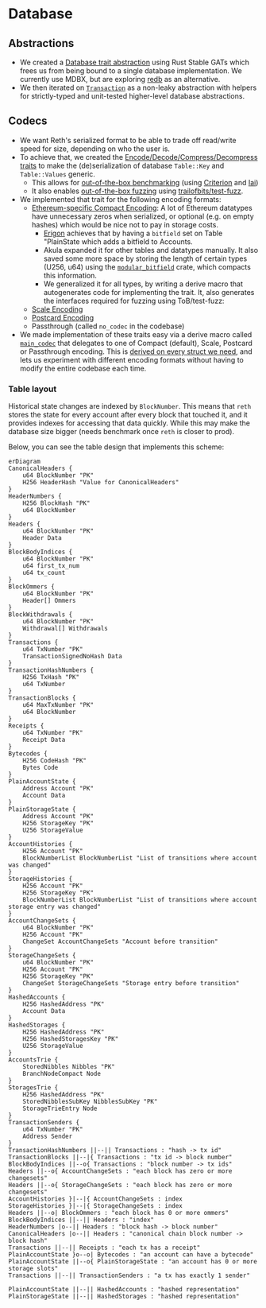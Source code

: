 # Database

## Abstractions

* We created a [Database trait abstraction](https://github.com/paradigmxyz/reth/blob/0d9b9a392d4196793736522f3fc2ac804991b45d/crates/interfaces/src/db/mod.rs) using Rust Stable GATs which frees us from being bound to a single database implementation. We currently use MDBX, but are exploring [redb](https://github.com/cberner/redb) as an alternative.
* We then iterated on [`Transaction`](https://github.com/paradigmxyz/reth/blob/0d9b9a392d4196793736522f3fc2ac804991b45d/crates/stages/src/db.rs#L14-L19) as a non-leaky abstraction with helpers for strictly-typed and unit-tested higher-level database abstractions.

## Codecs

* We want Reth's serialized format to be able to trade off read/write speed for size, depending on who the user is.
* To achieve that, we created the [Encode/Decode/Compress/Decompress traits](https://github.com/paradigmxyz/reth/blob/0d9b9a392d4196793736522f3fc2ac804991b45d/crates/interfaces/src/db/table.rs#L9-L36) to make the (de)serialization of database `Table::Key` and `Table::Values` generic.
    * This allows for [out-of-the-box benchmarking](https://github.com/paradigmxyz/reth/blob/0d9b9a392d4196793736522f3fc2ac804991b45d/crates/db/benches/encoding_iai.rs#L5) (using [Criterion](https://github.com/bheisler/criterion.rs) and [Iai](https://github.com/bheisler/iai))
    * It also enables [out-of-the-box fuzzing](https://github.com/paradigmxyz/reth/blob/0d9b9a392d4196793736522f3fc2ac804991b45d/crates/interfaces/src/db/codecs/fuzz/mod.rs) using [trailofbits/test-fuzz](https://github.com/trailofbits/test-fuzz).
* We implemented that trait for the following encoding formats:
    * [Ethereum-specific Compact Encoding](https://github.com/paradigmxyz/reth/blob/0d9b9a392d4196793736522f3fc2ac804991b45d/crates/codecs/derive/src/compact/mod.rs): A lot of Ethereum datatypes have unnecessary zeros when serialized, or optional (e.g. on empty hashes) which would be nice not to pay in storage costs.
        * [Erigon](https://github.com/ledgerwatch/erigon/blob/12ee33a492f5d240458822d052820d9998653a63/docs/programmers_guide/db_walkthrough.MD) achieves that by having a `bitfield` set on  Table "PlainState which adds a bitfield to Accounts.
        * Akula expanded it for other tables and datatypes manually. It also saved some more space by storing the length of certain types (U256, u64) using the [`modular_bitfield`](https://docs.rs/modular-bitfield/latest/modular_bitfield/) crate, which compacts this information.
        * We generalized it for all types, by writing a derive macro that autogenerates code for implementing the trait. It, also generates the interfaces required for fuzzing using ToB/test-fuzz:
    * [Scale Encoding](https://github.com/paritytech/parity-scale-codec)
    * [Postcard Encoding](https://github.com/jamesmunns/postcard)
    * Passthrough (called `no_codec` in the codebase)
* We made implementation of these traits easy via a derive macro called [`main_codec`](https://github.com/paradigmxyz/reth/blob/0d9b9a392d4196793736522f3fc2ac804991b45d/crates/codecs/derive/src/lib.rs#L15) that delegates to one of Compact (default), Scale, Postcard or Passthrough encoding. This is [derived on every struct we need](https://github.com/search?q=repo%3Aparadigmxyz%2Freth%20%22%23%5Bmain_codec%5D%22&type=code), and lets us experiment with different encoding formats without having to modify the entire codebase each time.

### Table layout

Historical state changes are indexed by `BlockNumber`. This means that `reth` stores the state for every account after every block that touched it, and it provides indexes for accessing that data quickly. While this may make the database size bigger (needs benchmark once `reth` is closer to prod).

Below, you can see the table design that implements this scheme:

```mermaid
erDiagram
CanonicalHeaders {
    u64 BlockNumber "PK"
    H256 HeaderHash "Value for CanonicalHeaders"
}
HeaderNumbers {
    H256 BlockHash "PK"
    u64 BlockNumber
}
Headers {
    u64 BlockNumber "PK"
    Header Data
}
BlockBodyIndices {
    u64 BlockNumber "PK"
    u64 first_tx_num
    u64 tx_count
}
BlockOmmers {
    u64 BlockNumber "PK"
    Header[] Ommers
}
BlockWithdrawals {
    u64 BlockNumber "PK"
    Withdrawal[] Withdrawals
}
Transactions {
    u64 TxNumber "PK"
    TransactionSignedNoHash Data
}
TransactionHashNumbers {
    H256 TxHash "PK"
    u64 TxNumber
}
TransactionBlocks {
    u64 MaxTxNumber "PK"
    u64 BlockNumber
}
Receipts {
    u64 TxNumber "PK"
    Receipt Data
}
Bytecodes {
    H256 CodeHash "PK"
    Bytes Code
}
PlainAccountState {
    Address Account "PK"
    Account Data
}
PlainStorageState {
    Address Account "PK"
    H256 StorageKey "PK"
    U256 StorageValue
}
AccountHistories {
    H256 Account "PK"
    BlockNumberList BlockNumberList "List of transitions where account was changed"
}
StorageHistories {
    H256 Account "PK"
    H256 StorageKey "PK"
    BlockNumberList BlockNumberList "List of transitions where account storage entry was changed"
}
AccountChangeSets {
    u64 BlockNumber "PK"
    H256 Account "PK"
    ChangeSet AccountChangeSets "Account before transition"
}
StorageChangeSets {
    u64 BlockNumber "PK"
    H256 Account "PK"
    H256 StorageKey "PK"
    ChangeSet StorageChangeSets "Storage entry before transition"
}
HashedAccounts {
    H256 HashedAddress "PK"
    Account Data
}
HashedStorages {
    H256 HashedAddress "PK"
    H256 HashedStoragesKey "PK"
    U256 StorageValue
}
AccountsTrie {
    StoredNibbles Nibbles "PK"
    BranchNodeCompact Node
}
StoragesTrie {
    H256 HashedAddress "PK"
    StoredNibblesSubKey NibblesSubKey "PK"
    StorageTrieEntry Node
}
TransactionSenders {
    u64 TxNumber "PK"
    Address Sender
}
TransactionHashNumbers ||--|| Transactions : "hash -> tx id"
TransactionBlocks ||--|{ Transactions : "tx id -> block number"
BlockBodyIndices ||--o{ Transactions : "block number -> tx ids"
Headers ||--o{ AccountChangeSets : "each block has zero or more changesets"
Headers ||--o{ StorageChangeSets : "each block has zero or more changesets"
AccountHistories }|--|{ AccountChangeSets : index
StorageHistories }|--|{ StorageChangeSets : index
Headers ||--o| BlockOmmers : "each block has 0 or more ommers"
BlockBodyIndices ||--|| Headers : "index"
HeaderNumbers |o--|| Headers : "block hash -> block number"
CanonicalHeaders |o--|| Headers : "canonical chain block number -> block hash"
Transactions ||--|| Receipts : "each tx has a receipt"
PlainAccountState }o--o| Bytecodes : "an account can have a bytecode"
PlainAccountState ||--o{ PlainStorageState : "an account has 0 or more storage slots"
Transactions ||--|| TransactionSenders : "a tx has exactly 1 sender"

PlainAccountState ||--|| HashedAccounts : "hashed representation"
PlainStorageState ||--|| HashedStorages : "hashed representation"
```
